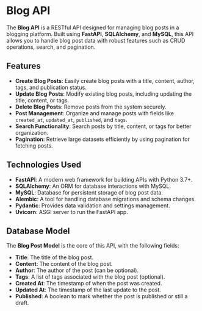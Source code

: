 # Blog API

The **Blog API** is a RESTful API designed for managing blog posts in a blogging platform. Built using **FastAPI**, **SQLAlchemy**, and **MySQL**, this API allows you to handle blog post data with robust features such as CRUD operations, search, and pagination.

## Features

- **Create Blog Posts**: Easily create blog posts with a title, content, author, tags, and publication status.
- **Update Blog Posts**: Modify existing blog posts, including updating the title, content, or tags.
- **Delete Blog Posts**: Remove posts from the system securely.
- **Post Management**: Organize and manage posts with fields like `created_at`, `updated_at`, `published`, and `tags`.
- **Search Functionality**: Search posts by title, content, or tags for better organization.
- **Pagination**: Retrieve large datasets efficiently by using pagination for fetching posts.

## Technologies Used

- **FastAPI**: A modern web framework for building APIs with Python 3.7+.
- **SQLAlchemy**: An ORM for database interactions with MySQL.
- **MySQL**: Database for persistent storage of blog post data.
- **Alembic**: A tool for handling database migrations and schema changes.
- **Pydantic**: Provides data validation and settings management.
- **Uvicorn**: ASGI server to run the FastAPI app.

## Database Model

The **Blog Post Model** is the core of this API, with the following fields:
- **Title**: The title of the blog post.
- **Content**: The content of the blog post.
- **Author**: The author of the post (can be optional).
- **Tags**: A list of tags associated with the blog post (optional).
- **Created At**: The timestamp of when the post was created.
- **Updated At**: The timestamp of the last update to the post.
- **Published**: A boolean to mark whether the post is published or still a draft.
